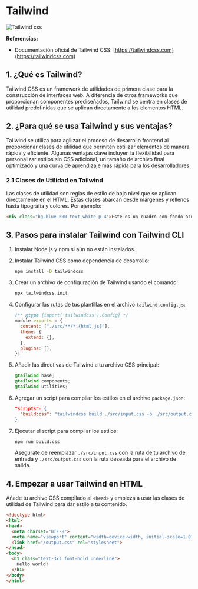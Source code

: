 # Tailwind

<img src="https://getlogovector.com/wp-content/uploads/2021/01/tailwind-css-logo-vector.png" alt="Tailwind css" margin="auto" display="block" >

**Referencias:**
- Documentación oficial de Tailwind CSS: [https://tailwindcss.com](https://tailwindcss.com)

## 1. ¿Qué es Tailwind?

Tailwind CSS es un framework de utilidades de primera clase para la construcción de interfaces web. A diferencia de otros frameworks que proporcionan componentes prediseñados, Tailwind se centra en clases de utilidad predefinidas que se aplican directamente a los elementos HTML.

## 2. ¿Para qué se usa Tailwind y sus ventajas?

Tailwind se utiliza para agilizar el proceso de desarrollo frontend al proporcionar clases de utilidad que permiten estilizar elementos de manera rápida y eficiente. Algunas ventajas clave incluyen la flexibilidad para personalizar estilos sin CSS adicional, un tamaño de archivo final optimizado y una curva de aprendizaje más rápida para los desarrolladores.

### 2.1 Clases de Utilidad en Tailwind

Las clases de utilidad son reglas de estilo de bajo nivel que se aplican directamente en el HTML. Estas clases abarcan desde márgenes y rellenos hasta tipografía y colores. Por ejemplo:

```html
<div class="bg-blue-500 text-white p-4">Este es un cuadro con fondo azul, texto blanco y relleno de 4 píxeles.</div>
```

## 3. Pasos para instalar Tailwind con Tailwind CLI

1. Instalar Node.js y npm si aún no están instalados.
2. Instalar Tailwind CSS como dependencia de desarrollo:

   ```bash
   npm install -D tailwindcss
   ```

3. Crear un archivo de configuración de Tailwind usando el comando:

   ```bash
   npx tailwindcss init
   ```

4. Configurar las rutas de tus plantillas en el archivo `tailwind.config.js`:

   ```javascript
   /** @type {import('tailwindcss').Config} */
   module.exports = {
     content: ["./src/**/*.{html,js}"],
     theme: {
       extend: {},
     },
     plugins: [],
   };
   ```

5. Añadir las directivas de Tailwind a tu archivo CSS principal:

   ```css
   @tailwind base;
   @tailwind components;
   @tailwind utilities;
   ```

6. Agregar un script para compilar los estilos en el archivo `package.json`:

   ```json
   "scripts": {
     "build:css": "tailwindcss build ./src/input.css -o ./src/output.css"
   }
   ```

7. Ejecutar el script para compilar los estilos:

   ```bash
   npm run build:css
   ```

   Asegúrate de reemplazar `./src/input.css` con la ruta de tu archivo de entrada y `./src/output.css` con la ruta deseada para el archivo de salida.

## 4. Empezar a usar Tailwind en HTML

Añade tu archivo CSS compilado al `<head>` y empieza a usar las clases de utilidad de Tailwind para dar estilo a tu contenido.

```html
<!doctype html>
<html>
<head>
  <meta charset="UTF-8">
  <meta name="viewport" content="width=device-width, initial-scale=1.0">
  <link href="/output.css" rel="stylesheet">
</head>
<body>
  <h1 class="text-3xl font-bold underline">
    Hello world!
  </h1>
</body>
</html>
```